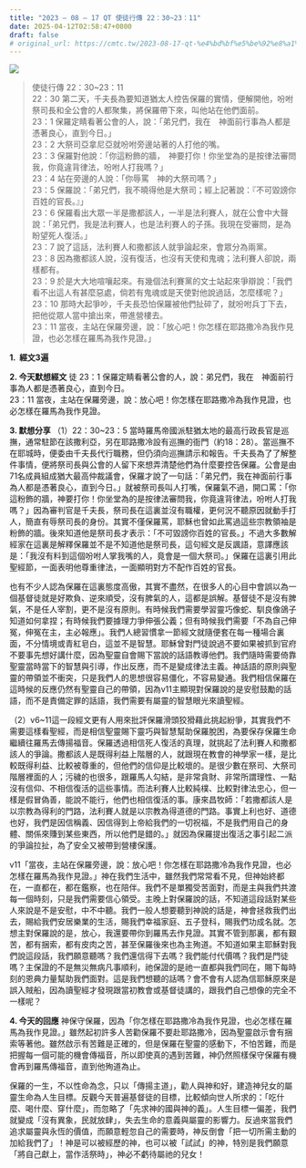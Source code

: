 ```yaml
---
title: "2023 – 08 – 17 QT 使徒行傳 22：30~23：11"
date: 2025-04-12T02:58:47+0800
draft: false
# original_url: https://cmtc.tw/2023-08-17-qt-%e4%bd%bf%e5%be%92%e8%a1%8c%e5%82%b3-22%ef%bc%9a3023%ef%bc%9a11
---
```


![](/images/qt.jpg)
> 使徒行傳 22：30\~23：11  
> 22：30 第二天，千夫長為要知道猶太人控告保羅的實情，便解開他，吩咐祭司長和全公會的人都聚集，將保羅帶下來，叫他站在他們面前。  
> 23：1 保羅定睛看著公會的人，說：「弟兄們，我在　神面前行事為人都是憑著良心，直到今日。」  
> 23：2 大祭司亞拿尼亞就吩咐旁邊站著的人打他的嘴。  
> 23：3 保羅對他說：「你這粉飾的牆，　神要打你！你坐堂為的是按律法審問我，你竟違背律法，吩咐人打我嗎？」  
> 23：4 站在旁邊的人說：「你辱罵　神的大祭司嗎？」  
> 23：5 保羅說：「弟兄們，我不曉得他是大祭司；經上記著說：『不可毀謗你百姓的官長。』」  
> 23：6 保羅看出大眾一半是撒都該人，一半是法利賽人，就在公會中大聲說：「弟兄們，我是法利賽人，也是法利賽人的子孫。我現在受審問，是為盼望死人復活。」  
> 23：7 說了這話，法利賽人和撒都該人就爭論起來，會眾分為兩黨。  
> 23：8 因為撒都該人說，沒有復活，也沒有天使和鬼魂；法利賽人卻說，兩樣都有。  
> 23：9 於是大大地喧嚷起來。有幾個法利賽黨的文士站起來爭辯說：「我們看不出這人有甚麼惡處，倘若有鬼魂或是天使對他說過話，怎麼樣呢？」  
> 23：10 那時大起爭吵，千夫長恐怕保羅被他們扯碎了，就吩咐兵丁下去，把他從眾人當中搶出來，帶進營樓去。  
> 23：11 當夜，主站在保羅旁邊，說：「放心吧！你怎樣在耶路撒冷為我作見證，也必怎樣在羅馬為我作見證。」

**1.  經文3遍**

**2. 今天默想經文**
徒 23：1 保羅定睛看著公會的人，說：弟兄們，我在　神面前行事為人都是憑著良心，直到今日。  
23：11 當夜，主站在保羅旁邊，說：放心吧！你怎樣在耶路撒冷為我作見證，也必怎樣在羅馬為我作見證。

**3. 默想分享**
（1）22：30\~23：5 當時羅馬帝國派駐猶太地的最高行政長官是巡撫，通常駐節在該撒利亞，另在耶路撒冷設有巡撫的衙門（約18：28）。當巡撫不在耶城時，便委由千夫長代行職務，但仍須向巡撫請示和報告。千夫長為了了解整件事情，便將祭司長與公會的人留下來想弄清楚他們為什麼要控告保羅。公會是由71名成員組成猶大最高仲裁議會，保羅才說了一句話：「弟兄們，我在神面前行事為人都是憑著良心，直到今日。」就被祭司長叫人打嘴，保羅氣不過，開口罵：「你這粉飾的牆，神要打你！你坐堂為的是按律法審問我，你竟違背律法，吩咐人打我嗎？」因為審判官是千夫長，祭司長在這裏並沒有職權，更何況不聽原因就動手打人，簡直有辱祭司長的身份。其實不僅保羅罵，耶穌也曾如此罵過這些宗教領袖是粉飾的牆。後來知道他是祭司長才表示：「不可毀謗你百姓的官長。」不過大多數解經家在這裏是解釋保羅並不是不知道他是祭司長，這句經文是反諷語，意譯應該是：「我沒有料到這個吩咐人掌我嘴的人，竟會是一個大祭司。」保羅在這裏引用此聖經節，一面表明他尊重律法，一面顯明對方不配作百姓的官長。

也有不少人認為保羅在這裏態度高傲，其實不盡然，在很多人的心目中會誤以為一個基督徒就是好欺負、逆來順受，沒有脾氣的人，這都是誤解。基督徒不是沒有脾氣，不是任人宰割，更不是沒有原則。有時候我們需要學習靈巧像蛇、馴良像鴿子知道如何拿捏；有時候我們要據理力爭伸張公義；但有時候我們需要「不為自己伸冤，伸冤在主，主必報應」。我們人總習慣拿一節經文就隨便套在每一種場合裏面，不分情境或青紅皂白，這並不是智慧。耶穌曾對門徒說過不要如果被抓到官府不要事先想好講什麼，因為聖靈自會賜下當說的話語教導他們。我們隨時需要倚靠聖靈當時當下的智慧與引導，作出反應，而不是變成律法主義。神話語的原則與聖靈的帶領並不衝突，只是我們人的思想很容易僵化，不容易變通。我們相信保羅在這時候的反應仍然有聖靈自己的帶領，因為v11主顯現對保羅說的是安慰鼓勵的話語，而不是責備定罪的話語，我們需要有屬靈的智慧眼光來讀聖經。

（2）v6\~11這一段經文更有人用來批評保羅滑頭狡猾藉此挑起紛爭，其實我們不需要這樣看聖經，而是相信聖靈賜下靈巧與智慧幫助保羅脫困，為要保存保羅生命繼續往羅馬去傳揚福音。保羅透過相信死人復活的真理，就挑起了法利賽人和撒都該人的爭論。撒都該人是既得利益上階層的人，就跟現在教會的神學家一樣，是比較既得利益、比較被尊重的，但他們的信仰是比較壞的。是很少數在祭司、大祭司階層裡面的人；污穢的也很多，跟羅馬人勾結，是非常貪財、非常所謂理性、一點沒有信仰、不相信復活的這些事情。而法利賽人比較純樸、比較對律法忠心，但一樣是假冒偽善，能說不能行，他們也相信復活的事。康來昌牧師：「若撒都該人是以宗教為得利的門路，法利賽人就是以宗教為得道德的門路。事實上利也好、道德也好，我們是因信稱義、因信得到上帝給我們的一切祝福，不是我們用自己的身體、關係來賺到某些東西，所以他們是錯的。」就因為保羅提出復活之事引起二派的爭論拉扯，為了安全又被帶到營樓保護。

v11「當夜，主站在保羅旁邊，說：放心吧！你怎樣在耶路撒冷為我作見證，也必怎樣在羅馬為我作見證。」神在我們生活中，雖然我們常常看不見，但神始終都在，一直都在，都在鑑察，也在陪伴。我們不是單獨受苦面對，而是主與我們共渡每一個時刻，只是我們需要信心領受。主晚上對保羅說的話，不知道這段話對某些人來說是不是安慰，中不中聽。我們一般人想要聽到神說的話是，神會拯救我們出去，賜給我們安居樂業的生活，賜我們幸福家庭、五子登科，賜我們功成名就。怎想主對保羅說的是，放心，我還要帶你到羅馬去作見證。其實不管到那裏，都有艱苦，都有捆索，都有皮肉之苦，甚至保羅後來也為主殉道。不知道如果主耶穌對我們說這段話，我們願意聽嗎？我們還信得下去嗎？我們能付代價嗎？我們是門徒嗎？主保證的不是無災無病凡事順利，祂保證的是祂一直都與我們同在，賜下每時刻的恩典力量幫助我們面對。這是我們想聽的話嗎？會不會有人認為信耶穌原來是誤入賊船，因為讀聖經才發現跟當初教會或基督徒講的，跟我們自己想像的完全不一樣呢？

**4. 今天的回應**
神保守保羅，因為「你怎樣在耶路撒冷為我作見證，也必怎樣在羅馬為我作見證。」雖然起初許多人苦勸保羅不要赴耶路撒冷，因為聖靈啟示會有捆索等著他。雖然啟示有苦難是正確的，但是保羅在聖靈的感動下，不怕苦難，而是把握每一個可能的機會傳福音，所以即使真的遇到苦難，神仍然照樣保守保羅有機會再到羅馬傳福音，直到他殉道為止。

保羅的一生，不以性命為念，只以「傳揚主道」，勸人與神和好，建造神兒女的屬靈生命為人生目標。反觀今天普遍基督徒的目標，比較傾向世人所求的：「吃什麼、喝什麼、穿什麼」，而忽略了「先求神的國與神的義」。人生目標一偏差，我們就變成「沒有異象，民就放肆」，失去生命的意義與屬靈的影響力。反過來當我們追求屬靈與永恆的價值，而願意輕忽自己的需要時，神反倒會「把一切所需主動的加給我們了」！神是可以被經歷的神，也可以被「試試」的神，特別是我們願意「將自己獻上，當作活祭時」，神必不虧待屬祂的兒女！
